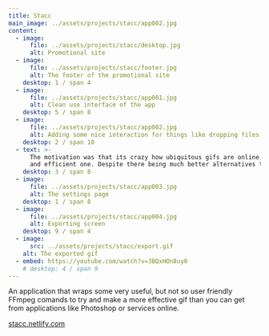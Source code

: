 ```yaml
---
title: Stacc
main_image: ../assets/projects/stacc/app002.jpg
content:
  - image:
      file: ../assets/projects/stacc/desktop.jpg
      alt: Promotional site
  - image:
      file: ../assets/projects/stacc/footer.jpg
      alt: The footer of the promotional site
    desktop: 1 / span 4
  - image:
      file: ../assets/projects/stacc/app001.jpg
      alt: Clean use interface of the app
    desktop: 5 / span 8
  - image:
      file: ../assets/projects/stacc/app002.jpg
      alt: Adding some nice interaction for things like dropping files
    desktop: 2 / span 10
  - text: >-
      The motivation was that its crazy how ubiquitous gifs are online, and how its still a _hard_ thing to make a good
      and efficient one. Despite there being much better alternatives to gifs now, there are still loads of places online that if you need movement or animation, gif is the only option
    desktop: 3 / span 8
  - image:
      file: ../assets/projects/stacc/app003.jpg
      alt: The settings page
    desktop: 1 / span 8
  - image:
      file: ../assets/projects/stacc/app004.jpg
      alt: Exporting screen
    desktop: 9 / span 4
  - image:
      src: ../assets/projects/stacc/export.gif
    alt: The exported gif
  - embed: https://youtube.com/watch?v=3BQxHOn8uy0
    # desktop: 4 / span 9
---
```


An application that wraps some very useful, but not so user friendly FFmpeg comands to try and make a more effective gif than you can get from applications like Photoshop or services online.

[stacc.netlify.com](https://stacc.netlify.com)
